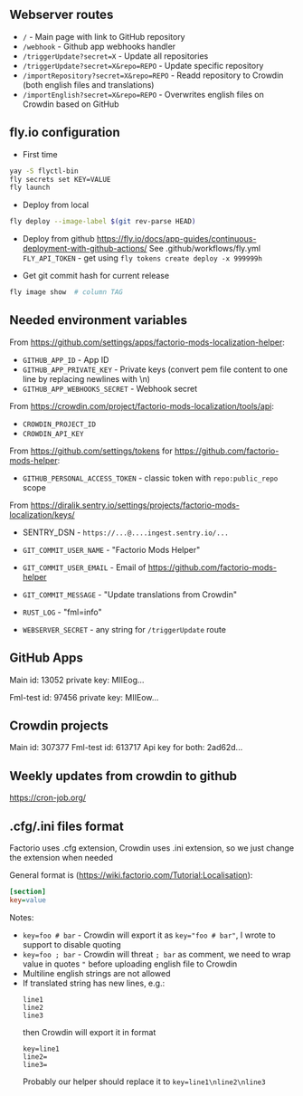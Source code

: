 ## Webserver routes
* `/` - Main page with link to GitHub repository
* `/webhook` - Github app webhooks handler
* `/triggerUpdate?secret=X` - Update all repositories
* `/triggerUpdate?secret=X&repo=REPO` - Update specific repository
* `/importRepository?secret=X&repo=REPO` - Readd repository to Crowdin (both english files and translations)
* `/importEnglish?secret=X&repo=REPO` - Overwrites english files on Crowdin based on GitHub


## fly.io configuration
* First time
```sh
yay -S flyctl-bin
fly secrets set KEY=VALUE
fly launch
```

* Deploy from local
```sh
fly deploy --image-label $(git rev-parse HEAD)
```

* Deploy from github
  https://fly.io/docs/app-guides/continuous-deployment-with-github-actions/
  See .github/workflows/fly.yml
  `FLY_API_TOKEN` - get using `fly tokens create deploy -x 999999h` 

* Get git commit hash for current release
```sh
fly image show  # column TAG
```


## Needed environment variables
From https://github.com/settings/apps/factorio-mods-localization-helper:
* `GITHUB_APP_ID` - App ID
* `GITHUB_APP_PRIVATE_KEY` - Private keys (convert pem file content to one line by replacing newlines with \n)
* `GITHUB_APP_WEBHOOKS_SECRET` - Webhook secret

From https://crowdin.com/project/factorio-mods-localization/tools/api:
* `CROWDIN_PROJECT_ID`
* `CROWDIN_API_KEY`

From https://github.com/settings/tokens for https://github.com/factorio-mods-helper:
* `GITHUB_PERSONAL_ACCESS_TOKEN` - classic token with `repo:public_repo` scope

From https://diralik.sentry.io/settings/projects/factorio-mods-localization/keys/
* SENTRY_DSN - `https://...@....ingest.sentry.io/...`

* `GIT_COMMIT_USER_NAME` - "Factorio Mods Helper"
* `GIT_COMMIT_USER_EMAIL` - Email of https://github.com/factorio-mods-helper
* `GIT_COMMIT_MESSAGE` - "Update translations from Crowdin"

* `RUST_LOG` - "fml=info"
* `WEBSERVER_SECRET` - any string for `/triggerUpdate` route


## GitHub Apps
Main
id: 13052
private key: MIIEog...

Fml-test
id: 97456
private key: MIIEow...

## Crowdin projects
Main id: 307377
Fml-test id: 613717
Api key for both: 2ad62d...


## Weekly updates from crowdin to github
https://cron-job.org/


## .cfg/.ini files format
Factorio uses .cfg extension, Crowdin uses .ini extension, so we just change the extension when needed

General format is (https://wiki.factorio.com/Tutorial:Localisation):
```ini
[section]
key=value
```

Notes:
* `key=foo # bar` - Crowdin will export it as `key="foo # bar"`, I wrote to support to disable quoting 
* `key=foo ; bar` - Crowdin will threat `; bar` as comment, we need to wrap value in quotes `"` before uploading english file to Crowdin
* Multiline english strings are not allowed
* If translated string has new lines, e.g.:
  ```
  line1
  line2
  line3
  ```
  then Crowdin will export it in format
  ```
  key=line1
  line2=
  line3=
  ```
  Probably our helper should replace it to `key=line1\nline2\nline3`
